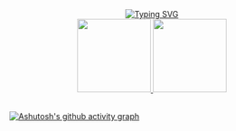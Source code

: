 <div align="center">
<a href="https://git.io/typing-svg"><img src="https://readme-typing-svg.demolab.com?font=Fira+Code&size=30&pause=1000&color=02A0D7&background=FFFFFF00&center=true&vCenter=true&multiline=true&width=600&height=200&lines=Hi%2C+i'm+Alessandro+%F0%9F%98%8E;I+have+eighteen+years+old%F0%9F%A5%B3;i'm+front-end+developer%E2%98%95" alt="Typing SVG" /></a>
</div>

<div align="center">

  <a href="https://github.com/rafaballerini">

  <img height="130em" src="https://github-readme-stats.vercel.app/api?username=CarlosAlessandro0004&show_icons=true&theme=github_dark&include_all_commits=true&count_private=true"/>

  <img height="130em" src="https://github-readme-stats.vercel.app/api/top-langs/?username=CarlosAlessandro0004&layout=compact&langs_count=7&theme=github_dark"/>
</div>
  <br>
  
  [![Ashutosh's github activity graph](https://activity-graph.herokuapp.com/graph?username=CarlosAlessandro0004&bg_color=050505&color=00fbff&line=00ffee&point=00ffaa&area=true&hide_border=true)](https://github.com/ashutosh00710/github-readme-activity-graph)
